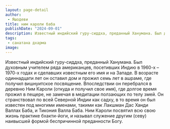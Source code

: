 ```yaml
---
layout: page-detail
author:
 - Яшодеви
title: ним кароли баба
publishDate: "2024-09-01"
description: Известный индийский гуру-сиддха, преданный Ханумана. Был духовным учителем ряда американцев, посетивших Индию в 1960-х –1970-х годах и сделавших известным его имя и на Западе. В возрасте одиннадцати лет он оставил дом и прожил семь лет в ашраме, где получил вишнуитское посвящение. Впоследствии он перебрался в деревню Ним Кароли (откуда и получил свое имя), где долгое время прожил в пещере, не замечая в медитации ползающих по телу змей. Он странствовал по всей Северной Индии как садху, в то время он был известен под многими именами, такими как Лакшман Дас Ханди Валлах Баба, и Тикония Валла Баба. Ним Кароли посвятил всю свою жизнь практике бхакти-йоги, и называл служение другим (севу) наивысшей формой беспричинной преданности Богу.
tags:
 - санатана дхарма
image: 
---
```


Известный индийский гуру-сиддха, преданный Ханумана. Был духовным учителем ряда американцев, посетивших Индию в 1960-х –1970-х годах и сделавших известным его имя и на Западе. В возрасте одиннадцати лет он оставил дом и прожил семь лет в ашраме, где получил вишнуитское посвящение. Впоследствии он перебрался в деревню Ним Кароли (откуда и получил свое имя), где долгое время прожил в пещере, не замечая в медитации ползающих по телу змей. Он странствовал по всей Северной Индии как садху, в то время он был известен под многими именами, такими как Лакшман Дас Ханди Валлах Баба, и Тикония Валла Баба. Ним Кароли посвятил всю свою жизнь практике бхакти-йоги, и называл служение другим (севу) наивысшей формой беспричинной преданности Богу.

